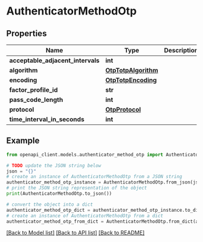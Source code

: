 # AuthenticatorMethodOtp


## Properties

Name | Type | Description | Notes
------------ | ------------- | ------------- | -------------
**acceptable_adjacent_intervals** | **int** |  | [optional] 
**algorithm** | [**OtpTotpAlgorithm**](OtpTotpAlgorithm.md) |  | [optional] 
**encoding** | [**OtpTotpEncoding**](OtpTotpEncoding.md) |  | [optional] 
**factor_profile_id** | **str** |  | [optional] 
**pass_code_length** | **int** |  | [optional] 
**protocol** | [**OtpProtocol**](OtpProtocol.md) |  | [optional] 
**time_interval_in_seconds** | **int** |  | [optional] 

## Example

```python
from openapi_client.models.authenticator_method_otp import AuthenticatorMethodOtp

# TODO update the JSON string below
json = "{}"
# create an instance of AuthenticatorMethodOtp from a JSON string
authenticator_method_otp_instance = AuthenticatorMethodOtp.from_json(json)
# print the JSON string representation of the object
print(AuthenticatorMethodOtp.to_json())

# convert the object into a dict
authenticator_method_otp_dict = authenticator_method_otp_instance.to_dict()
# create an instance of AuthenticatorMethodOtp from a dict
authenticator_method_otp_from_dict = AuthenticatorMethodOtp.from_dict(authenticator_method_otp_dict)
```
[[Back to Model list]](../README.md#documentation-for-models) [[Back to API list]](../README.md#documentation-for-api-endpoints) [[Back to README]](../README.md)


